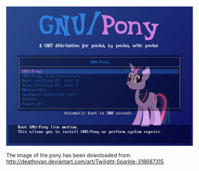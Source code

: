 ![Preview](./preview.png)

The image of the pony has been downloaded from:
    http://deathnyan.deviantart.com/art/Twilight-Sparkle-318687315
